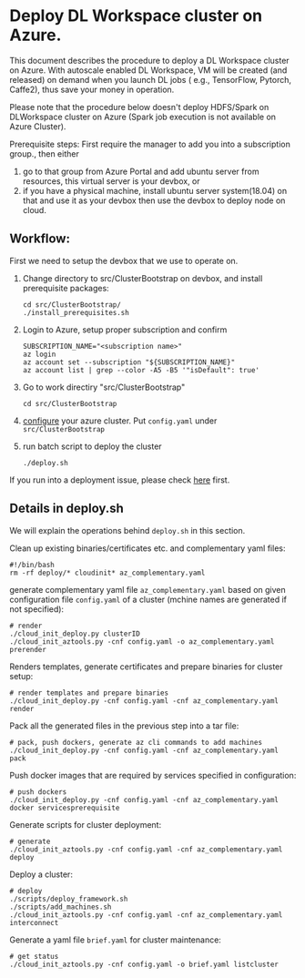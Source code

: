 # Deploy DL Workspace cluster on Azure. 

This document describes the procedure to deploy a DL Workspace cluster on Azure. With autoscale enabled DL Workspace, VM will be created (and released) on demand when you launch DL jobs ( e.g., TensorFlow, Pytorch, Caffe2), thus save your money in operation.

Please note that the procedure below doesn't deploy HDFS/Spark on DLWorkspace cluster on Azure (Spark job execution is not available on Azure Cluster).

Prerequisite steps:
First require the manager to add you into a subscription group., then either 
1. go to that group from Azure Portal and add ubuntu server from resources, this virtual server is your devbox, or 
2. if you have a physical machine, install ubuntu server system(18.04) on that and use it as your devbox
then use the devbox to deploy node on cloud.

## Workflow:

First we need to setup the devbox that we use to operate on.

1. Change directory to src/ClusterBootstrap on devbox, and install prerequisite packages:
    ```
    cd src/ClusterBootstrap/ 
    ./install_prerequisites.sh
    ```
2. Login to Azure, setup proper subscription and confirm
    ```
    SUBSCRIPTION_NAME="<subscription name>" 
    az login
    az account set --subscription "${SUBSCRIPTION_NAME}" 
    az account list | grep --color -A5 -B5 '"isDefault": true'
    ```
3. Go to work directiry "src/ClusterBootstrap"
    ```
    cd src/ClusterBootstrap
    ```
4. [configure](configure.md) your azure cluster. Put `config.yaml` under `src/ClusterBootstrap`

5. run batch script to deploy the cluster
    ```
    ./deploy.sh
    ```

If you run into a deployment issue, please check [here](FAQ.md) first.

## Details in deploy.sh

We will explain the operations behind `deploy.sh` in this section. 

Clean up existing binaries/certificates etc. and complementary yaml files:
```
#!/bin/bash
rm -rf deploy/* cloudinit* az_complementary.yaml
```

generate complementary yaml file `az_complementary.yaml` based on given configuration file `config.yaml` of a cluster (mchine names are generated if not specified):
```
# render
./cloud_init_deploy.py clusterID
./cloud_init_aztools.py -cnf config.yaml -o az_complementary.yaml prerender
```

Renders templates, generate certificates and prepare binaries for cluster setup:
```
# render templates and prepare binaries
./cloud_init_deploy.py -cnf config.yaml -cnf az_complementary.yaml render
```

Pack all the generated files in the previous step into a tar file:
```
# pack, push dockers, generate az cli commands to add machines
./cloud_init_deploy.py -cnf config.yaml -cnf az_complementary.yaml pack
```

Push docker images that are required by services specified in configuration:
```
# push dockers
./cloud_init_deploy.py -cnf config.yaml -cnf az_complementary.yaml docker servicesprerequisite
```

Generate scripts for cluster deployment:
```
# generate
./cloud_init_aztools.py -cnf config.yaml -cnf az_complementary.yaml deploy
```

Deploy a cluster:
```
# deploy
./scripts/deploy_framework.sh
./scripts/add_machines.sh
./cloud_init_aztools.py -cnf config.yaml -cnf az_complementary.yaml interconnect
```

Generate a yaml file `brief.yaml` for cluster maintenance:
```
# get status
./cloud_init_aztools.py -cnf config.yaml -o brief.yaml listcluster

```
